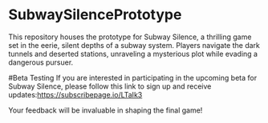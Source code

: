 # SubwaySilencePrototype
This repository houses the prototype for Subway Silence, a thrilling game set in the eerie, silent depths of a subway system. Players navigate the dark tunnels and deserted stations, unraveling a mysterious plot while evading a dangerous pursuer.

#Beta Testing
If you are interested in participating in the upcoming beta for Subway Silence, please follow this link to sign up and receive updates:https://subscribepage.io/LTaIk3

Your feedback will be invaluable in shaping the final game!


